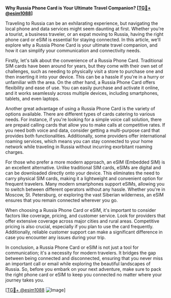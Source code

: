 **Why Russia Phone Card is Your Ultimate Travel Companion? [[TG💪+ @esim1088](https://t.me/s/esim1088)]**

Traveling to Russia can be an exhilarating experience, but navigating the local phone and data services might seem daunting at first. Whether you're a tourist, a business traveler, or an expat moving to Russia, having the right phone card or eSIM is essential for staying connected. In this article, we'll explore why a Russia Phone Card is your ultimate travel companion, and how it can simplify your communication and connectivity needs.

Firstly, let's talk about the convenience of a Russia Phone Card. Traditional SIM cards have been around for years, but they come with their own set of challenges, such as needing to physically visit a store to purchase one and then inserting it into your device. This can be a hassle if you're in a hurry or unfamiliar with the area. On the other hand, a Russia Phone Card offers flexibility and ease of use. You can easily purchase and activate it online, and it works seamlessly across multiple devices, including smartphones, tablets, and even laptops.

Another great advantage of using a Russia Phone Card is the variety of options available. There are different types of cards catering to various needs. For instance, if you're looking for a simple voice call solution, there are prepaid calling cards that allow you to make calls at competitive rates. If you need both voice and data, consider getting a multi-purpose card that provides both functionalities. Additionally, some providers offer international roaming services, which means you can stay connected to your home network while traveling in Russia without incurring exorbitant roaming charges.

For those who prefer a more modern approach, an eSIM (Embedded SIM) is an excellent alternative. Unlike traditional SIM cards, eSIMs are digital and can be downloaded directly onto your device. This eliminates the need to carry physical SIM cards, making it a lightweight and convenient option for frequent travelers. Many modern smartphones support eSIMs, allowing you to switch between different operators without any hassle. Whether you're in Moscow, St. Petersburg, or exploring the vast Siberian wilderness, an eSIM ensures that you remain connected wherever you go.

When choosing a Russia Phone Card or eSIM, it's important to consider factors like coverage, pricing, and customer service. Look for providers that offer extensive coverage across major cities and rural areas. Competitive pricing is also crucial, especially if you plan to use the card frequently. Additionally, reliable customer support can make a significant difference in case you encounter any issues during your trip.

In conclusion, a Russia Phone Card or eSIM is not just a tool for communication; it's a necessity for modern travelers. It bridges the gap between being connected and disconnected, ensuring that you never miss an important call or email while exploring the beautiful landscapes of Russia. So, before you embark on your next adventure, make sure to pack the right phone card or eSIM to keep you connected no matter where your journey takes you.

[[TG💪+ @esim1088](https://t.me/s/esim1088) ![Image](https://i.postimg.cc/Y0z9fWf4/image.png)]